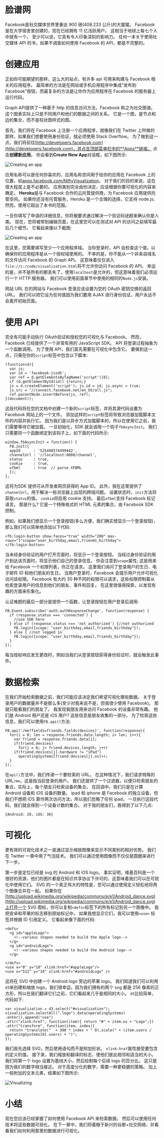 # 脸谱网

Facebook是社交媒体世界里重达 900 磅(408.233 公斤)的大猩猩。 Facebook 是在大学宿舍里创建的，现在已经拥有 11 亿活跃用户。 这相当于地球上每七个人中就有一个。 至少可以说，它具有令人印象深刻的影响力。 任何一本关于使用社交媒体 API 的书，如果不调查如何使用 Facebook 的 API，都是不完整的。

# 创建应用

正如你可能期望的那样，这么大的站点，有许多 api 可用来构建与 Facebook 相关的应用程序。 最简单的方法是在网站或手机应用程序中集成“发布到 Facebook”按钮，而最复杂的方法是让你作为应用程序在 Facebook 的服务器上运行代码。

Graph API提供了一种基于 http 的信息访问方法，Facebook 称之为社交图谱。 这个图表实际上只是不同用户和他们的数据之间的关系。 它是一个图，是节点和边的集合，而不是柱状图样式的图。

首先，我们将在 Facebook 上注册一个应用程序，就像我们在 Twitter 上所做的那样，如果我们想要使用身份验证，就必须使用 Stack Overflow。 为了做到这一点，我们将前往[http://developers.facebook.com](http://developers.facebook.com)，并点击顶部菜单栏中的**Apps**链接。 点击**创建新应用**。 你会看到**Create New App**对话框，如下图所示:

![Creating an app](graphics/6542OS_07_01.jpg)

应用名称可以是任何你喜欢的，应用名称空间用于给你的应用在 Facebook 上的位置，如[apps.facebook.com/NiftyVisualization](http://apps.facebook.com/NiftyVisualization)。 对于我们的目的来说，这在很大程度上是不必要的。 应用类别完全由你决定，应该根据你要可视化的内容来确定。 **Heroku**是与 Facebook 合作的云托管提供商，为 Facebook 应用提供托管空间。 如果你还没有托管服务，Heroku 是一个合理的选择，它支持 node.js; 然而，使用它超出了本书的范围。

一旦你填写了申请的详细信息，你将被要求通过解决一个验证码谜题来确认你是人类。 现在，您将被带到编辑页面，在这里您可以在测试对 API 的访问之前填写最后几个细节。 它看起来像以下截图:

![Creating an app](graphics/6542OS_07_02.jpg)

在这里，您需要填写至少一个应用程序域。 当你登录时，API 会检查这个值，以确保你的应用程序是从一个授权域使用的。 不幸的是，你不能从一个非来自域名的文件访问 Facebook 的 Graph API。 这意味着仅仅进入`file://c:/code/visualization.html`将不允许你访问 Facebook 的 API。 幸运的是，并不是所有的都丢失了，使用`localhost`是允许的，但这意味着我们必须运行一个 HTTP 服务器。 我们可以使用前面章节中使用的相同的`Node.js`安装。

网站 URL 在的网站与 Facebook 登录应该设置为您的 OAuth 密钥交换的返回 URL。 我们可以把它设为任何值因为我们要用 AJAX 进行身份验证，用户永远不会离开初始页面。

# 使用 API

完全有可能手动执行 OAuth验证和授权您的可视化与 Facebook。 然而，Facebook 已经提供了一个非常有用的 JavaScript SDK。 API 将登录过程抽象为一个函数调用。 为了使用 API，我们首先需要在可视化中包含它。 要做到这一点，只需在你的`script`标签中包含以下脚本:

```
(function(d){
  var js;
  var id = 'facebook-jssdk';
  var ref = d.getElementsByTagName('script')[0];
  if (d.getElementById(id)) {return;}
  js = d.createElement('script'); js.id = id; js.async = true;
  js.src = "//connect.facebook.net/en_US/all.js";
  ref.parentNode.insertBefore(js, ref);
}(document));
```

这段代码将在您的文档中创建一个新的`script`标签，并将其源代码设置为 Facebook 网站上的一个文件。 添加这样的`script`标签将导致浏览器加载脚本文件的内容并执行它。 因为我们是以异步方式加载脚本的，所以在使用它之前，我们需要等待它被加载。 一旦初始化，SDK 就会调用一个钩子`fbAsyncInit`。 我们只需要将一个函数绑定到该钩子上，如下面的代码所示:

```
window.fbAsyncInit = function() {
  FB.init({
  appId      : '525498574499442', 
  channelUrl : '//localhost:8080/channel', 
  status     : true, 
  cookie     : true, 
  xfbml      : true  // parse XFBML
  });
};
```

这将为SDK 提供可从开发者网页获得的 App ID。 此外，我在这里提供了`channelUrl`，用于解决一些浏览器上出现的跨域问题。 设置状态时，`init`方法将获取`status`的值。 `cookie`将启用 cookie 支持。 最后`xfbml`支持 Facebook 标记语言。 那是什么? 它是一个特殊格式的 HTML 元素的集合，由 Facebook SDK 控制。

例如，如果我们想显示一个登录按钮(多么方便，我们确实想显示一个登录按钮)，那么我们可以简单地添加以下代码:

```
<fb:login-button show-faces="true" width="200" max-rows="1"scope="user_birthday,email,friends_birthday">
</fb:login-button>
```

当未经身份验证的用户打开页面时，将显示一个登录按钮。 当经过身份验证的用户到达该页面时，将显示他们自己的登录信息。 你会注意到`scope`属性; 这是用来给 Facebook 一个权限列表，你正在请求。 这里我们询问了登录用户的生日、电子邮件 ID 和他们朋友的生日。 当用户登录时，Facebook 会提示用户允许可视化访问该权限。 Facebook 有大约 30 种不同的权限可以请求，这些权限控制着从检索登录用户的信息到他们的朋友、事件和回复。 在这里很值得探索，以发现有趣的方面来形象化。

认证难题的最后一部分是提供一个函数，让登录按钮在用户登录后调用:

```
FB.Event.subscribe('auth.authResponseChange', function(response) {
  if (response.status === 'connected') {
    //use SDK here
  } else if (response.status === 'not_authorized') {//not authorized
    FB.login({scope: "user_birthday,email,friends_birthday"});
  } else { //not logged in
    FB.login({scope: "user_birthday,email,friends_birthday"});
  }
});
```

每当授权响应发生更改时，例如当我们从登录按钮获得身份验证时，就会触发此事件。

# 数据检索

在我们开始检索数据之前，我们可能应该决定我们希望可视化哪些数据。 关于登录用户的数据量并不是那么多(至少对我来说不是，但我很少使用 Facebook)。 那就只能看我们的朋友了。 我发现我朋友用来访问 Facebook 的设备非常有趣。 他们是 Android 用户还是 iOS 用户? 这些信息是朋友收集的一部分。 为了检索这些信息，我们可以使用`FB.api()`方法:

```
FB.api('/me?fields=friends.fields(devices)', function(response){
  for(i = 0; len = response.friends.data.length; i< len; i++){
    var friend = response.friends.data[i];
    if(friend.devices)
      for(j = 0; j< friend.devices.length; j++)
    if(friend.devices[j].hardware != "iPad")
      operatingSystems[friend.devices[j].os]++;
  }
});
```

在`api()`方法中，我们传递一个要检索的 URL。 在这种情况下，我们请求特殊的 URL`/me`，这是指当前登录的用户。 我们还提供了一个过滤器，以便只检索朋友的集合，实际上，每个朋友只检索设备的集合。 在回调中，我们只是在计算 Android 设备和 iOS 设备的数量。 ipad 和 iphone 是 Facebook 的独立设备，但我们不想把 iOS 算作两次访问方法，所以我们忽略了任何 ipad。 一旦执行这段代码，我们就会得到一个设备计数的集合。 对于我的朋友们，我得到了以下几点:

```
{Android: 28, iOS: 36}
```

# 可视化

更有效的可视化技术之一是通过显示缩放图像来显示不同类别的相对优势。 我们在 Twitter 一章中用了气泡技术。 我们可以通过使用图像而不仅仅是圆圈来进行下一步。

第一步是定位已经是 svg 的 Android 和 iOS logo。 事实证明，维基百科是一个很好的资源，他们的图片都是在知识共享协议下许可的，这意味着我们可以在可视化中使用它们。 SVG 的一个真正伟大的特性是，您可以通过使用定义轻松地将两个图像合并在一起。 如果你在[http://upload.wikimedia.org/wikipedia/commons/e/e1/Android_dance.svg](http://upload.wikimedia.org/wikipedia/commons/e/e1/Android_dance.svg)上打开一个 SVG 图标，你可以复制`<defs>`标签下的所有标记到另一个图像中。 我把安卓和苹果的标志移到原始标记中。 如果我想显示它们，我可以使用`<use>` 标签并根据 ID 引用定义。 它看起来像下面的代码:

```
<defs>
  <g id="appleLogo">
    <!--various shapes needed to build the Apple logo-->
  </g>
  <g id="androidLogo">
    <!--various shapes needed to build the Android logo-->
  </g>

</defs>
<use x="0" y="10" xlink:href="#appleLogo"/>
<use x="512" y="10" xlink:href="#androidLogo" />
```

这将在 SVG 中创建一个 Android logo 旁边的苹果 logo。 我们知道我们可以利用`d3`来创建和缩放 logo，我们很幸运，因为我们拥有的两个 svg 都是 256 像素的正方形，所以在我们翻译它们之前，它们看起来几乎是相同的大小。 `d3`比较简单，代码如下:

```
var visualization = d3.select("#visualization");
visualization.selectAll(".logo").data(operatingSystems)
.enter().append("use")
.attr("xlink:href", function(item){ return "#" + item.os + "Logo";})
.attr("transform", function(item, index){
  return "translate("  + 300 * index + " 0),scale(" + (item.users / operatingSystems[0].users) + ")";
});
```

我们首先选择 SVG，然后使用语句而不是附加形状。 `xlink:href`属性接受要包含的定义的值。 接下来，我们缩放和翻译的标志，使他们彼此相邻和适当的大小。 我们将第一个 logo 设置为基线大小，然后绘制每个后续 logo 的百分比。 这只是因为我们的数字相当接近。 对于高度分化的数字，需要一种更稳健的策略。 加上一些附加的文本元素，结果如下图所示:

![Visualizing](graphics/6542OS_07_03.jpg)

# 小结

现在您应该已经掌握了如何使用 Facebook API 来检索数据。 然后可以使用任何技术将这些数据可视化。 在下一章中，我们将着眼于新兴的谷歌+社交网络，并看看我们如何利用那里的数据进行可视化。